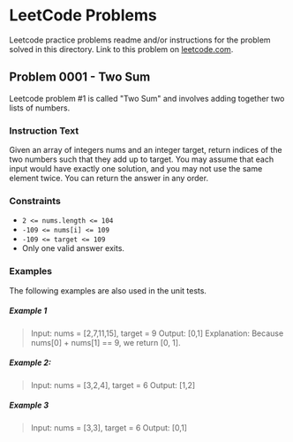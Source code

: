# LeetCode Problems
Leetcode practice problems readme and/or instructions for the problem solved in this directory. 
Link to this problem on [leetcode.com](https://leetcode.com/problems/two-sum/).

## Problem 0001 - Two Sum
Leetcode problem #1 is called "Two Sum" and involves adding together two lists of numbers. 

### Instruction Text
Given an array of integers nums and an integer target, return indices of the two numbers such 
that they add up to target. You may assume that each input would have exactly one solution, and 
you may not use the same element twice. You can return the answer in any order.    

### Constraints
- `2 <= nums.length <= 104`
- `-109 <= nums[i] <= 109`
- `-109 <= target <= 109`
- Only one valid answer exits.

### Examples
The following examples are also used in the unit tests.

##### Example 1
> Input: nums = [2,7,11,15], target = 9
> Output: [0,1]
> Explanation: Because nums[0] + nums[1] == 9, we return [0, 1].

##### Example 2:
> Input: nums = [3,2,4], target = 6
> Output: [1,2]

##### Example 3
> Input: nums = [3,3], target = 6
> Output: [0,1]
